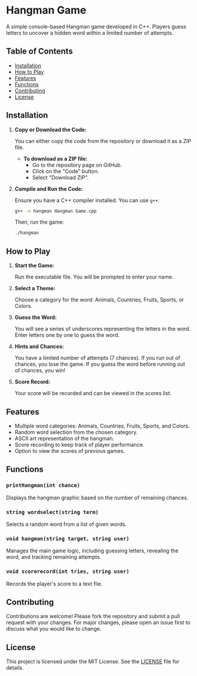 # Hangman Game

A simple console-based Hangman game developed in C++. Players guess letters to uncover a hidden word within a limited number of attempts.

## Table of Contents
- [Installation](#installation)
- [How to Play](#how-to-play)
- [Features](#features)
- [Functions](#functions)
- [Contributing](#contributing)
- [License](#license)

## Installation

1. **Copy or Download the Code:**

    You can either copy the code from the repository or download it as a ZIP file.

    - **To download as a ZIP file:**
      - Go to the repository page on GitHub.
      - Click on the "Code" button.
      - Select "Download ZIP".

2. **Compile and Run the Code:**

    Ensure you have a C++ compiler installed. You can use `g++`:

    ```sh
    g++ -o hangman Hangman Game.cpp
    ```

    Then, run the game:

    ```sh
    ./hangman
    ```

## How to Play

1. **Start the Game:**

    Run the executable file. You will be prompted to enter your name.

2. **Select a Theme:**

    Choose a category for the word: Animals, Countries, Fruits, Sports, or Colors.

3. **Guess the Word:**

    You will see a series of underscores representing the letters in the word. Enter letters one by one to guess the word.

4. **Hints and Chances:**

    You have a limited number of attempts (7 chances). If you run out of chances, you lose the game. If you guess the word before running out of chances, you win!

5. **Score Record:**

    Your score will be recorded and can be viewed in the scores list.

## Features

- Multiple word categories: Animals, Countries, Fruits, Sports, and Colors.
- Random word selection from the chosen category.
- ASCII art representation of the hangman.
- Score recording to keep track of player performance.
- Option to view the scores of previous games.

## Functions

### `printHangman(int chance)`

Displays the hangman graphic based on the number of remaining chances.

### `string wordselect(string term)`

Selects a random word from a list of given words.

### `void hangman(string target, string user)`

Manages the main game logic, including guessing letters, revealing the word, and tracking remaining attempts.

### `void scorerecord(int tries, string user)`

Records the player's score to a text file.

## Contributing

Contributions are welcome! Please fork the repository and submit a pull request with your changes. For major changes, please open an issue first to discuss what you would like to change.

## License

This project is licensed under the MIT License. See the [LICENSE](LICENSE) file for details.
